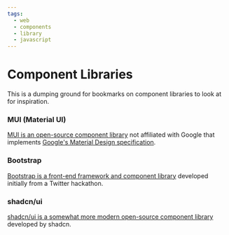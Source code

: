 ```yaml
---
tags:
  - web
  - components
  - library
  - javascript
---
```


# Component Libraries

This is a dumping ground for bookmarks on component libraries to look at for inspiration.

### MUI (Material UI)

[MUI is an open-source component library](https://mui.com/material-ui/react-button/) not affiliated with Google that implements [Google's Material Design specification](https://m3.material.io/).

### Bootstrap

[Bootstrap is a front-end framework and component library](https://getbootstrap.com/docs/5.3/components/buttons/) developed initially from a Twitter hackathon.

### shadcn/ui

[shadcn/ui is a somewhat more modern open-source component library](https://ui.shadcn.com/examples/cards) developed by shadcn.